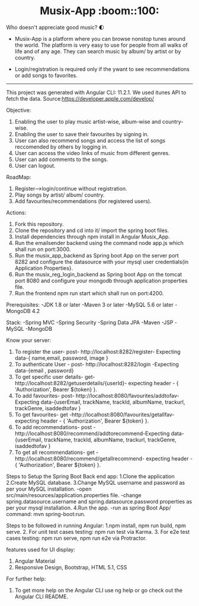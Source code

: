  <h1 align="center"> Musix-App :boom::100:</h1>


 <p align="center">
  
Who doesn't appreciate good music? 🌓

- Musix-App is a platform where you can browse nonstop tunes around the world. The platform is very easy to use for people from all walks of life and of any age. They can search music by album/ by artist or by country. 

- Login/registration is required only if the ywant to see recommendations or add songs to favorites.
 
  </p>



---

This project was generated with Angular CLI: 11.2.1. We used itunes API to fetch the data.
Source:https://developer.apple.com/develop/

Objective:
1. Enabling the user to play music artist-wise, album-wise and country-wise.
2. Enabling the user to save their favourites by signing in.
3. User can also recommend songs and access the list of songs reccomended by others by logging in.
4. User can access the video links of music from different genres.
5. User can add comments to the songs.
6. User can logout.

RoadMap:
1. Register-->login/continue without registration.
2. Play songs by artist/ album/ country.
3. Add favourites/recommendations (for registered users).

Actions:
1. Fork this repository.
2. Clone the repository and cd into it/ import the spring boot files.
3. Install dependencies through npm install in Angular Musix_App.
4. Run the emailsender backend using the command node app.js which shall run on port:3000.
5. Run the musix_app_backend as Spring boot App on the server port 8282 and configure the datasource with your mysql user credentials(in Application Properties}.
6. Run the musix_reg_login_backend as Spring boot App on the tomcat port 8080 and configure your mongodb through application properties file.
7. Run the frontend npm run start which shall run on port:4200.

Prerequisites:
-JDK 1.8 or later
-Maven 3 or later
-MySQL 5.6 or later
-MongoDB 4.2
 
Stack:
-Spring MVC
-Spring Security
-Spring Data JPA
-Maven
-JSP
-MySQL
-MongoDB

Know your server:
1. To register the user- post- http://localhost:8282/register- Expecting data-{ name,email, password, image }
2. To authenticate User - post- http://localhost:8282/login -Expecting data-{email , password}
3. To get specific user details- get- http://localhost:8282/getuserdetails/{userId}- expecting header - { 'Authorization', Bearer ${token} }.
4. To add favourites- post- http://localhost:8080/favourites/addtofav- Expecting data-{userEmail, trackName, trackId, albumName, trackurl, trackGenre, isaddedtofav }
5. To get favourites- get -http://localhost:8080/favourites/getallfav- expecting header - { 'Authorization', Bearer ${token} }.
6. To add recommendations- post -http://localhost:8080/recommend/addtorecommend-Expecting data-{userEmail, trackName, trackId, albumName, trackurl, trackGenre, isaddedtofav }
7. To get all recommendations- get -http://localhost:8080/recommend/getallrecommend- expecting header - { 'Authorization', Bearer ${token} }.

Steps to Setup the Spring Boot Back end app:
1.Clone the application
2.Create MySQL database.
3.Change MySQL username and password as per your MySQL installation.
-open src/main/resources/application.properties file.
-change spring.datasource.username and spring.datasource.password properties as per your mysql installation.
4.Run the app.
-run as spring Boot App/ command: mvn spring-boot:run.

Steps to be followed in running Angular:
1.npm install, npm run build, npm serve.
2. For unit test cases testing: npm run test via Karma.
3. For e2e test cases testing: npm run serve, npm run e2e via Protractor.

features used for UI display:
1. Angular Material
2. Responsive Design, Bootstrap, HTML 5.1, CSS

For further help:
1. To get more help on the Angular CLI use ng help or go check out the Angular CLI README.





